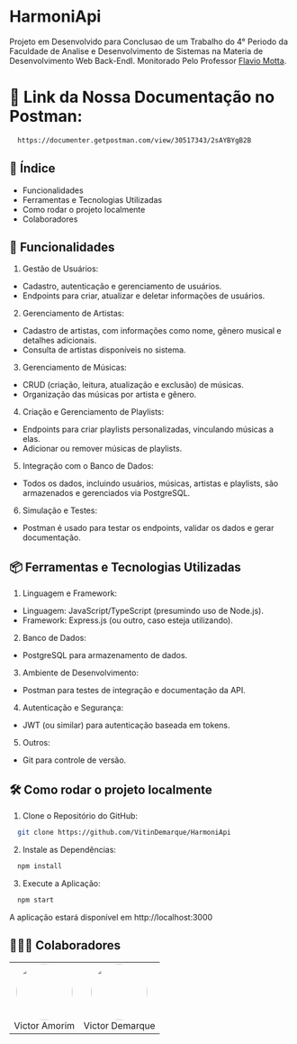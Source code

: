 # HarmoniApi
  Projeto em Desenvolvido para Conclusao de um Trabalho do 4° Periodo da Faculdade de Analise e Desenvolvimento de Sistemas na Materia de Desenvolvimento Web Back-EndI. Monitorado Pelo Professor [Flavio Motta](https://github.com/FlavioAAMotta).

# 🔗 Link da Nossa Documentação no Postman:
```bash
  https://documenter.getpostman.com/view/30517343/2sAYBYgB2B
```

## 📘 Índice
  * Funcionalidades
  * Ferramentas e Tecnologias Utilizadas
  * Como rodar o projeto localmente
  * Colaboradores


## 🚀 Funcionalidades
1. Gestão de Usuários:
  * Cadastro, autenticação e gerenciamento de usuários.
  * Endpoints para criar, atualizar e deletar informações de usuários.

2. Gerenciamento de Artistas:
  * Cadastro de artistas, com informações como nome, gênero musical e detalhes adicionais.
  * Consulta de artistas disponíveis no sistema.

3. Gerenciamento de Músicas:
  * CRUD (criação, leitura, atualização e exclusão) de músicas.
  * Organização das músicas por artista e gênero.

4. Criação e Gerenciamento de Playlists:
  * Endpoints para criar playlists personalizadas, vinculando músicas a elas.
  * Adicionar ou remover músicas de playlists.

5. Integração com o Banco de Dados:
  * Todos os dados, incluindo usuários, músicas, artistas e playlists, são armazenados e gerenciados via PostgreSQL.

6. Simulação e Testes:
  * Postman é usado para testar os endpoints, validar os dados e gerar documentação.

## 📦 Ferramentas e Tecnologias Utilizadas
1. Linguagem e Framework:
  * Linguagem: JavaScript/TypeScript (presumindo uso de Node.js).
  * Framework: Express.js (ou outro, caso esteja utilizando).

2. Banco de Dados:
  * PostgreSQL para armazenamento de dados.

3. Ambiente de Desenvolvimento:
  * Postman para testes de integração e documentação da API.

4. Autenticação e Segurança:
  * JWT (ou similar) para autenticação baseada em tokens.

5. Outros:
  * Git para controle de versão.

## 🛠️ Como rodar o projeto localmente
  1. Clone o Repositório do GitHub:
  ```bash
    git clone https://github.com/VitinDemarque/HarmoniApi
  ```

  2. Instale as Dependências:
  ```bash
    npm install
  ```

  3. Execute a Aplicação:
  ```bash
    npm start
  ```
  A aplicação estará disponível em http://localhost:3000

## 👨🏽‍💻 Colaboradores

<div align="center">
  <table>
    <tr>
      <td align="center">
        <a href="https://github.com/uVictorA" style="text-decoration: none;">
          <img src="https://avatars.githubusercontent.com/u/126802636?v=4" width="100" height="100" style="border-radius: 50%;">
          <br>
          Victor Amorim
        </a>
      <td align="center">
        <a href="https://github.com/VitinDemarque" style="text-decoration: none;">
          <img src="https://avatars.githubusercontent.com/u/126296402?v=4" width="100" height="100" style="border-radius: 50%;">
          <br>
          Victor Demarque
        </a>
      </td>
    </tr>
  </table>
</div>

